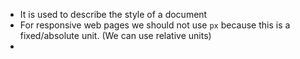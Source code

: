 - It is used to describe the style of a document
- For responsive web pages we should not use `px` because this is a fixed/absolute unit. (We can use relative units)
- 